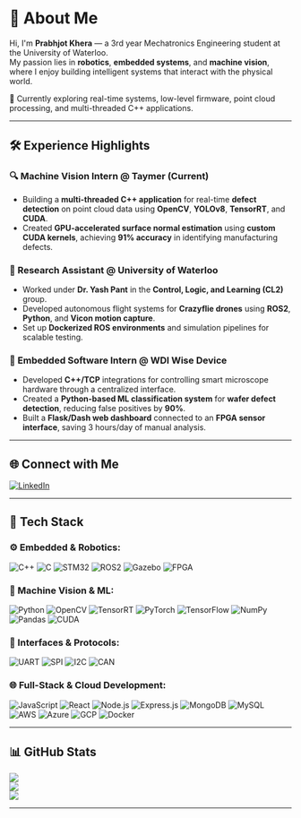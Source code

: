 # 🤖 About Me
Hi, I'm **Prabhjot Khera** — a 3rd year Mechatronics Engineering student at the University of Waterloo.  
My passion lies in **robotics**, **embedded systems**, and **machine vision**, where I enjoy building intelligent systems that interact with the physical world.

🧠 Currently exploring real-time systems, low-level firmware, point cloud processing, and multi-threaded C++ applications.  

---
## 🛠 Experience Highlights

### 🔍 Machine Vision Intern @ Taymer (Current)
- Building a **multi-threaded C++ application** for real-time **defect detection** on point cloud data using **OpenCV**, **YOLOv8**, **TensorRT**, and **CUDA**.
- Created **GPU-accelerated surface normal estimation** using **custom CUDA kernels**, achieving **91% accuracy** in identifying manufacturing defects.

### 🧪 Research Assistant @ University of Waterloo
- Worked under **Dr. Yash Pant** in the **Control, Logic, and Learning (CL2)** group.
- Developed autonomous flight systems for **Crazyflie drones** using **ROS2**, **Python**, and **Vicon motion capture**.
- Set up **Dockerized ROS environments** and simulation pipelines for scalable testing.

### 🧠 Embedded Software Intern @ WDI Wise Device
- Developed **C++/TCP** integrations for controlling smart microscope hardware through a centralized interface.
- Created a **Python-based ML classification system** for **wafer defect detection**, reducing false positives by **90%**.
- Built a **Flask/Dash web dashboard** connected to an **FPGA sensor interface**, saving 3 hours/day of manual analysis.

---

## 🌐 Connect with Me
[![LinkedIn](https://img.shields.io/badge/LinkedIn-%230077B5.svg?style=for-the-badge&logo=linkedin&logoColor=white)](https://linkedin.com/in/prabhjotskhera)

---

## 🔧 Tech Stack

### ⚙️ Embedded & Robotics:
![C++](https://img.shields.io/badge/C++-00599C?style=for-the-badge&logo=c%2B%2B&logoColor=white)
![C](https://img.shields.io/badge/C-00599C?style=for-the-badge&logo=c&logoColor=white)
![STM32](https://img.shields.io/badge/STM32-03234B?style=for-the-badge&logo=stmicroelectronics&logoColor=white)
![ROS2](https://img.shields.io/badge/ROS2-22314E?style=for-the-badge&logo=ros&logoColor=white)
![Gazebo](https://img.shields.io/badge/Gazebo-2C5286?style=for-the-badge)
![FPGA](https://img.shields.io/badge/FPGA-00457C?style=for-the-badge&logo=intel&logoColor=white)

### 🧠 Machine Vision & ML:
![Python](https://img.shields.io/badge/python-3670A0?style=for-the-badge&logo=python&logoColor=ffdd54)
![OpenCV](https://img.shields.io/badge/OpenCV-white?style=for-the-badge&logo=opencv&logoColor=white)
![TensorRT](https://img.shields.io/badge/TensorRT-76B900?style=for-the-badge&logo=nvidia&logoColor=white)
![PyTorch](https://img.shields.io/badge/PyTorch-EE4C2C?style=for-the-badge&logo=pytorch&logoColor=white)
![TensorFlow](https://img.shields.io/badge/TensorFlow-FF6F00?style=for-the-badge&logo=tensorflow&logoColor=white)
![NumPy](https://img.shields.io/badge/NumPy-013243?style=for-the-badge&logo=numpy&logoColor=white)
![Pandas](https://img.shields.io/badge/Pandas-150458?style=for-the-badge&logo=pandas&logoColor=white)
![CUDA](https://img.shields.io/badge/CUDA-76B900?style=for-the-badge&logo=nvidia&logoColor=white)

### 🔌 Interfaces & Protocols:
![UART](https://img.shields.io/badge/UART-000000?style=for-the-badge)
![SPI](https://img.shields.io/badge/SPI-000000?style=for-the-badge)
![I2C](https://img.shields.io/badge/I2C-000000?style=for-the-badge)
![CAN](https://img.shields.io/badge/CAN-Bus-000000?style=for-the-badge)

### 🌐 Full-Stack & Cloud Development:
![JavaScript](https://img.shields.io/badge/JavaScript-323330?style=for-the-badge&logo=javascript&logoColor=F7DF1E)
![React](https://img.shields.io/badge/React-20232a?style=for-the-badge&logo=react&logoColor=61DAFB)
![Node.js](https://img.shields.io/badge/Node.js-339933?style=for-the-badge&logo=nodedotjs&logoColor=white)
![Express.js](https://img.shields.io/badge/Express.js-000000?style=for-the-badge&logo=express&logoColor=white)
![MongoDB](https://img.shields.io/badge/MongoDB-47A248?style=for-the-badge&logo=mongodb&logoColor=white)
![MySQL](https://img.shields.io/badge/MySQL-4479A1?style=for-the-badge&logo=mysql&logoColor=white)
![AWS](https://img.shields.io/badge/AWS-232F3E?style=for-the-badge&logo=amazonaws&logoColor=white)
![Azure](https://img.shields.io/badge/Azure-0072C6?style=for-the-badge&logo=microsoftazure&logoColor=white)
![GCP](https://img.shields.io/badge/GCP-4285F4?style=for-the-badge&logo=googlecloud&logoColor=white)
![Docker](https://img.shields.io/badge/Docker-2496ED?style=for-the-badge&logo=docker&logoColor=white)


---

## 📊 GitHub Stats
![](https://github-readme-stats.vercel.app/api?username=Prabhjot-khera&theme=dark&hide_border=false&include_all_commits=true&count_private=true)  
![](https://github-readme-streak-stats.herokuapp.com/?user=Prabhjot-khera&theme=dark&hide_border=false)  
![](https://github-readme-stats.vercel.app/api/top-langs/?username=Prabhjot-khera&theme=dark&hide_border=false&layout=compact)

---

<!-- Proudly created with GPRM (https://gprm.itsvg.in) -->
